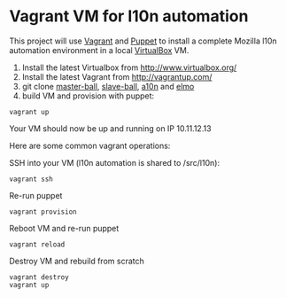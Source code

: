 Vagrant VM for l10n automation
============
This project will use [Vagrant](http://vagrantup.com) and
[Puppet](http://puppetlabs.com) to install a complete Mozilla l10n
automation environment in a local [VirtualBox](http://virtualbox.org) VM.

1. Install the latest Virtualbox from http://www.virtualbox.org/ 
2. Install the latest Vagrant from http://vagrantup.com/
3. git clone [master-ball](https://github.com/pike/slave-ball), [slave-ball](https://github.com/pike/slave-ball),
   [a10n](https://github.com/pike/a10n) and [elmo](https://github.com/mozilla/elmo)
4. build VM and provision with puppet:

```
vagrant up
```

Your VM should now be up and running on IP 10.11.12.13

Here are some common vagrant operations:

SSH into your VM (l10n automation is shared to /src/l10n):

```
vagrant ssh
```

Re-run puppet

```
vagrant provision
```

Reboot VM and re-run puppet

```
vagrant reload
```

Destroy VM and rebuild from scratch

```
vagrant destroy 
vagrant up
```
